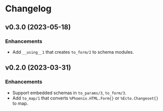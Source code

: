 # Changelog

## v0.3.0 (2023-05-18)

### Enhancements

- Add `__using__1` that creates `to_form/2` to schema modules.

## v0.2.0 (2023-03-31)

### Enhancements

- Support embedded schemas in `to_params/3`, `to_form/3`.
- Add `to_map/1` that converts `%Phoenix.HTML.Form{}` or `%Ecto.Changeset{}` to map.
